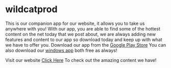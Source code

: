 # wildcatprod
This is our companion app for our website, it allows you to take us anywhere with you! With our app, you are able to find some of the hottest content on the net today that we post about, we are always adding new features and content to our app so download today and keep up with what we have to offer you.
Download our app from the [Google Play Store](https://play.google.com/store/apps/dev?id=8599109884308816488)
You can also download our [windows app](https://github.com/djacidfx/wildcatprod/releases/tag/wildcat.website) both free as always!

Visit our website [Click Here](https://www.mywild.work/) To check out the amazing content we have!
